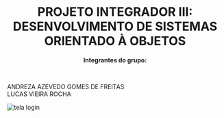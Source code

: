 <center>
  
  # PROJETO INTEGRADOR III: DESENVOLVIMENTO DE SISTEMAS ORIENTADO À OBJETOS <br>




**Integrantes do grupo:**  

</center>

<br>

ANDREZA AZEVEDO GOMES DE FREITAS  
LUCAS VIEIRA ROCHA

![tela login]()



